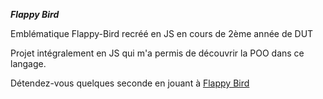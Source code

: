 ***Flappy Bird***

Emblématique Flappy-Bird recréé en JS en cours de 2ème année de DUT

Projet intégralement en JS qui m'a permis de découvrir la POO dans ce langage.

Détendez-vous quelques seconde en jouant à <a href="https://aubinebn.github.io/Flappy-Bird/main.js">Flappy Bird</a>
